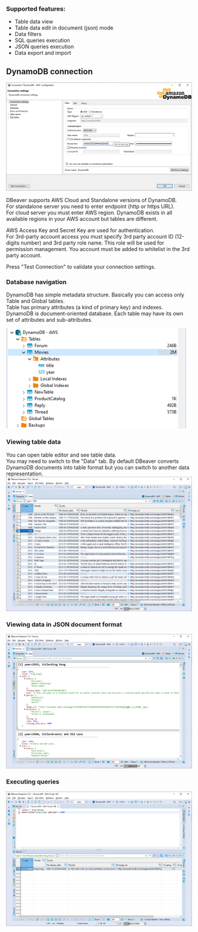 ### Supported features:
- Table data view
- Table data edit in document (json) mode
- Data filters
- SQL queries execution
- JSON queries execution
- Data export and import

## DynamoDB connection

![](images/database/dynamodb/connection-page.png)

DBeaver supports AWS Cloud and Standalone versions of DynamoDB.  
For standalone server you need to enter endpoint (http or https URL).  
For cloud server you must enter AWS region. DynamoDB exists in all available regions in your AWS account but tables are different.

AWS Access Key and Secret Key are used for authentication.  
For 3rd-party account access you must specify 3rd party account ID (12-digits number) and 3rd party role name. This role will be used for permission management. You account must be added to whitelist in the 3rd party account.  

Press "Test Connection" to validate your connection settings.

### Database navigation

DynamoDB has simple metadata structure. Basically you can access only Table and Global tables.  
Table has primary attributes (a kind of primary key) and indexes.  
DynamoDB is document-oriented database. Each table may have its own set of attributes and sub-attributes.  

![](images/database/dynamodb/database-structure.png)

### Viewing table data

You can open table editor and see table data.  
You may need to switch to the "Data" tab.
By default DBeaver converts DynamoDB documents into table format but you can switch to another data representation.  
![](images/database/dynamodb/data-view.png)

### Viewing data in JSON document format

![](images/database/dynamodb/data-view-json.png)

### Executing queries

![](images/database/dynamodb/sql-query-simple.png)
